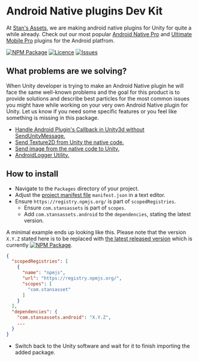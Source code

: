 # Android Native plugins Dev Kit 
At [Stan's Assets](https://stansassets.com/), we are making android native plugins for Unity for quite a while already. 
Check out our most popular [Android Native Pro](https://github.com/StansAssets/com.stansassets.android-native) and [Ultimate Mobile Pro](https://github.com/StansAssets/com.stansassets.ultimate-mobile) plugins for the Android platfrom.

[![NPM Package](https://img.shields.io/npm/v/com.stansassets.android)](https://www.npmjs.com/package/com.stansassets.android)
[![Licence](https://img.shields.io/npm/l/com.stansassets.android)](https://github.com/StansAssets/com.stansassets.android/blob/master/LICENSE)
[![Issues](https://img.shields.io/github/issues/StansAssets/com.stansassets.android)](https://github.com/StansAssets/com.stansassets.android/issues)

## What problems are we solving?
When Unity developer is trying to make an Android Native plugin he will face the same well-known problems and the goal for this product is to provide solutions and describe best particles for the most common issues you might have while working on your very own Android Native plugin for Unity.
Let us know if you need some specific features or you feel like something is missing in this package.
* [Handle Android Plugin's Callback in Unity3d without SendUnityMessage.](https://github.com/StansAssets/com.stansassest.unity.android/wiki/Handle-Android-Plugin's-Callback-in-Unity3d-without-SendUnityMessage)
* [Send Texture2D from Unity the native code.](https://github.com/StansAssets/com.stansassest.unity.android/wiki/Send-Texture2D-from-Unity-the-native-code)
* [Send image from the native code to Unity.](https://github.com/StansAssets/com.stansassest.unity.android/wiki/Send-image-from-the-native-code-to-Unity)
* [AndroidLogger Utility.](https://github.com/StansAssets/com.stansassest.unity.android/wiki/AndroidLogger-Utility)

## How to install
* Navigate to the `Packages` directory of your project.
* Adjust the [project manifest file](https://docs.unity3d.com/Manual/upm-manifestPrj.html) `manifest.json` in a text editor.
* Ensure `https://registry.npmjs.org/` is part of `scopedRegistries`.
  * Ensure `com.stansassets` is part of `scopes`.
  * Add `com.stansassets.android` to the `dependencies`, stating the latest version.

A minimal example ends up looking like this. Please note that the version `X.Y.Z` stated here is to be replaced with [the latest released version](https://www.npmjs.com/package/com.stansassets.android) which is currently [![NPM Package](https://img.shields.io/npm/v/com.stansassets.android)](https://www.npmjs.com/package/com.stansassets.android).
  ```json
  {
    "scopedRegistries": [
      {
        "name": "npmjs",
        "url": "https://registry.npmjs.org/",
        "scopes": [
          "com.stansasset"
        ]
      }
    ],
    "dependencies": {
      "com.stansassets.android": "X.Y.Z",
      ...
    }
  }
  ```
* Switch back to the Unity software and wait for it to finish importing the added package.
